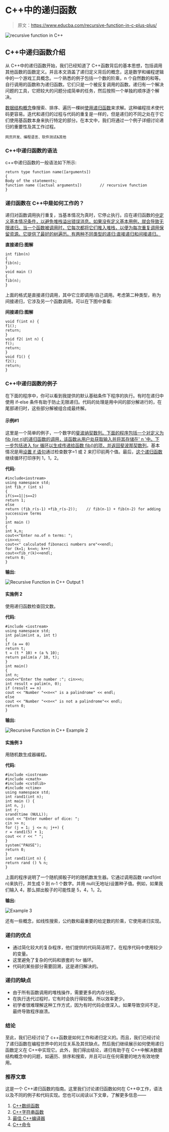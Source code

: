 # C++中的递归函数

> 原文：<https://www.educba.com/recursive-function-in-c-plus-plus/>

![recursive function in C++](img/fd0b77b187010e52b4aa2d432d17faad.png)



## C++中递归函数介绍

从 C++中的递归函数开始，我们已经知道了 C++函数背后的基本思想，包括调用其他函数的函数定义。并且本文涵盖了递归定义背后的概念，这是数学和编程逻辑中的一个游戏工具概念。一个熟悉的例子包括一个数的阶乘，n 个自然数的和等。自行调用的函数称为递归函数。它们只是一个被反复调用的函数。递归有一个解决问题的工具，它把较大的问题分成简单的任务，然后按照一个单独的顺序逐个解决。

[数据结构概念](https://www.educba.com/data-structure-interview-questions/)像搜索、排序、遍历一棵树[使用递归函数](https://www.educba.com/recursive-function-in-c/)来求解。这种编程技术使代码更容易。迭代和递归的过程与代码的重复是一样的，但是递归的不同之处在于它们使用基函数本身来执行特定的部分。在本文中，我们将通过一个例子详细讨论递归的重要性及其工作过程。

<small>网页开发、编程语言、软件测试&其他</small>

### C++中递归函数的语法

c++中递归函数的一般语法如下所示:

```
return type function name([arguments])
{
Body of the statements;
function name ([actual arguments])        // recursive function
}
```

### 递归函数在 C++中是如何工作的？

递归对函数调用执行重复，当基本情况为真时，它停止执行。应在递归函数的[中定义基本情况条件，以避免堆栈溢出错误消息。如果没有定义基本用例，就会导致无限递归。当一个函数被调用时，它每次都将它们推入堆栈，以便为每次重复调用保留资源。它提供了最好的树遍历。有两种不同类型的递归:直接递归和间接递归。](https://www.educba.com/recursive-function-in-python/)

**直接递归:图解**

```
int fibn(n)
{
fib(n);
}
void main ()
{
fib(n);
}
```

上面的格式是直接递归调用，其中它立即调用/自己调用。考虑第二种类型，称为间接递归，它涉及另一个函数调用。可以在下图中查看:

**间接递归:图解**

```
void f(int n) {
f1();
return;
}
void f2( int n) {
f();
return;
}
void f1() {
f2();
return;
}
```

### C++中递归函数的例子

在下面的程序中，你可以看到我提供的默认基础条件下程序的执行。有时在递归中使用 if-else 条件有助于防止无限递归。代码的处理是用中间的部分解进行的，在尾部递归时，这些部分解被组合成最终解。

#### 示例#1

这里是一个简单的例子，一个数字的[斐波纳契数列。下面的程序包括一个对定义为 fib (int n)的递归函数的调用，该函数从用户处获取输入并将其存储在' n '中。下一步包括进入 for 循环以生成传递给函数 fib()的项，并返回](https://www.educba.com/fibonacci-series-in-c-plus-plus/)[斐波那契数列](https://www.educba.com/fibonacci-series-in-javascript/)。基本情况是用[设置 if 语句](https://www.educba.com/if-statement-in-python/)通过检查数字=1 或 2 来打印前两个值。最后，[这个递归函数](https://www.educba.com/recursive-function-in-javascript/)继续循环打印序列 1，1，2。

**代码:**

```
#include<iostream>
using namespace std;
int fib_r (int s)
{
if(s==1||s==2)
return 1;
else
return (fib_r(s-1) +fib_r(s-2));    // fib(n-1) + fib(n-2) for adding successive terms
}
int main ()
{
int k,n;
cout<<"Enter no.of n terms: ";
cin>>n;
cout<<" calculated fibonacci numbers are"<<endl;
for (k=1; k<=n; k++)
cout<<fib_r(k)<<endl;
return 0;
}
```

**输出:**

![Recursive Function in C++ Output 1](img/42ebd57ff41c90b055d29cc1089c95d5.png)



#### 实施例 2

使用递归函数检查回文数。

**代码:**

```
#include <iostream>
using namespace std;
int palim(int a, int t)
{
if (a == 0)
return t;
t = (t * 10) + (a % 10);
return palim(a / 10, t);
}
int main()
{
int n;
cout<<"Enter the number :"; cin>>n;
int result = palim(n, 0);
if (result == n)
cout << "Number "<<n<<" is a palindrome" << endl;
else
cout << "Number "<<n<<" is not a palindrome"<< endl;
return 0;
}
```

**输出:**

![Recursive Function in C++ Example 2](img/64c7348c690221690bcc4c21866351f7.png)



#### 实施例 3

用随机数生成器编程。

**代码:**

```
#include <iostream>
#include <cmath>
#include <cstdlib>
#include <ctime>
using namespace std;
int rand1(int n);
int main () {
int n, j;
int r;
srand(time (NULL));
cout << "Enter number of dice: ";
cin >> n;
for (j = 1; j <= n; j++) {
r = rand1(5) + 1;
cout << r << " ";
}
system("PAUSE");
return 0;
}
int rand1(int n) {
return rand () % n;
}
```

上面的程序说明了一个随机掷骰子时的随机数发生器。它通过调用函数 rand1(int n)来执行，并生成 0 到 n-1 个数字。并用 null(无地址)设置种子值。例如，如果我们输入 4，那么掷出骰子的可能性是 5，4，1，2。

**输出:**

![Example 3](img/0ae5585d20d75d071fc851f121b57ca1.png)



还有一些概念，如线性搜索，公约数和最重要的给定数的阶乘，它使用递归实现。

### 递归的优点

*   通过简化较大的复杂程序，他们提供的代码简洁明了。在程序代码中使用较少的变量。
*   这里避免了复杂的代码和嵌套的 for 循环。
*   代码的某些部分需要回溯，这是递归解决的。

### 递归的缺点

*   由于所有函数调用的堆栈操作，需要更多的内存分配。
*   在执行迭代过程时，它有时会执行得较慢。所以效率更少。
*   初学者很难理解这种工作方式，因为有时代码会很深入。如果导致空间不足，最终导致程序崩溃。

### 结论

至此，我们已经讨论了 c++函数是如何工作和递归定义的。而且，我们已经讨论了递归函数在编程世界中的对应关系及其优缺点。然后我们继续展示如何使用递归函数定义在 C++中实现它。此外，我们得出结论，递归有助于在 C++中解决数据结构概念中的问题，如遍历、排序和搜索，并且可以在任何需要的地方有效地使用。

### 推荐文章

这是一个 C++递归函数的指南。这里我们讨论递归函数如何在 C++中工作，语法以及不同的例子和代码实现。您也可以阅读以下文章，了解更多信息——

1.  [C++数组函数](https://www.educba.com/c-plus-plus-array-functions/)
2.  [C++字符串函数](https://www.educba.com/c-plus-plus-string-functions/)
3.  [最佳 C++编译器](https://www.educba.com/best-c-plus-plus-compiler/)
4.  [C++命令](https://www.educba.com/c-plus-plus-commands/)





